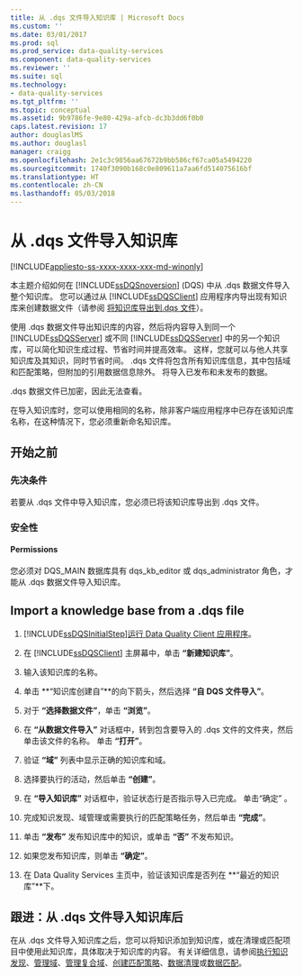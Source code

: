 ```yaml
---
title: 从 .dqs 文件导入知识库 | Microsoft Docs
ms.custom: ''
ms.date: 03/01/2017
ms.prod: sql
ms.prod_service: data-quality-services
ms.component: data-quality-services
ms.reviewer: ''
ms.suite: sql
ms.technology:
- data-quality-services
ms.tgt_pltfrm: ''
ms.topic: conceptual
ms.assetid: 9b9786fe-9e80-429a-afcb-dc3b3dd6f0b0
caps.latest.revision: 17
author: douglaslMS
ms.author: douglasl
manager: craigg
ms.openlocfilehash: 2e1c3c9856aa67672b9bb586cf67ca05a5494220
ms.sourcegitcommit: 1740f3090b168c0e809611a7aa6fd514075616bf
ms.translationtype: HT
ms.contentlocale: zh-CN
ms.lasthandoff: 05/03/2018
---
```

# <a name="import-a-knowledge-base-from-a-dqs-file"></a>从 .dqs 文件导入知识库

[!INCLUDE[appliesto-ss-xxxx-xxxx-xxx-md-winonly](../includes/appliesto-ss-xxxx-xxxx-xxx-md-winonly.md)]

  本主题介绍如何在 [!INCLUDE[ssDQSnoversion](../includes/ssdqsnoversion-md.md)] (DQS) 中从 .dqs 数据文件导入整个知识库。 您可以通过从 [!INCLUDE[ssDQSClient](../includes/ssdqsclient-md.md)] 应用程序内导出现有知识库来创建数据文件（请参阅 [将知识库导出到.dqs 文件](../data-quality-services/export-a-knowledge-base-to-a-dqs-file.md)）。  
  
 使用 .dqs 数据文件导出知识库的内容，然后将内容导入到同一个 [!INCLUDE[ssDQSServer](../includes/ssdqsserver-md.md)] 或不同 [!INCLUDE[ssDQSServer](../includes/ssdqsserver-md.md)] 中的另一个知识库，可以简化知识生成过程、节省时间并提高效率。 这样，您就可以与他人共享知识库及其知识，同时节省时间。 .dqs 文件将包含所有知识库信息，其中包括域和匹配策略，但附加的引用数据信息除外。 将导入已发布和未发布的数据。  
  
 .dqs 数据文件已加密，因此无法查看。  
  
 在导入知识库时，您可以使用相同的名称，除非客户端应用程序中已存在该知识库名称，在这种情况下，您必须重新命名知识库。  
  
##  <a name="BeforeYouBegin"></a> 开始之前  
  
###  <a name="Prerequisites"></a> 先决条件  
 若要从 .dqs 文件中导入知识库，您必须已将该知识库导出到 .dqs 文件。  
  
###  <a name="Security"></a> 安全性  
  
####  <a name="Permissions"></a> Permissions  
 您必须对 DQS_MAIN 数据库具有 dqs_kb_editor 或 dqs_administrator 角色，才能从 .dqs 数据文件导入知识库。  
  
##  <a name="Import"></a> Import a knowledge base from a .dqs file  
  
1.  [!INCLUDE[ssDQSInitialStep](../includes/ssdqsinitialstep-md.md)][运行 Data Quality Client 应用程序](../data-quality-services/run-the-data-quality-client-application.md)。  
  
2.  在 [!INCLUDE[ssDQSClient](../includes/ssdqsclient-md.md)] 主屏幕中，单击 **“新建知识库”**。  
  
3.  输入该知识库的名称。  
  
4.  单击 **“知识库创建自”**的向下箭头，然后选择 **“自 DQS 文件导入”**。  
  
5.  对于 **“选择数据文件”**，单击 **“浏览”**。  
  
6.  在 **“从数据文件导入”** 对话框中，转到包含要导入的 .dqs 文件的文件夹，然后单击该文件的名称。 单击 **“打开”**。  
  
7.  验证 **“域”** 列表中显示正确的知识库和域。  
  
8.  选择要执行的活动，然后单击 **“创建”**。  
  
9. 在 **“导入知识库”** 对话框中，验证状态行是否指示导入已完成。 单击“确定” 。  
  
10. 完成知识发现、域管理或需要执行的匹配策略任务，然后单击 **“完成”**。  
  
11. 单击 **“发布”** 发布知识库中的知识，或单击 **“否”** 不发布知识。  
  
12. 如果您发布知识库，则单击 **“确定”**。  
  
13. 在 Data Quality Services 主页中，验证该知识库是否列在 **“最近的知识库”**下。  
  
##  <a name="FollowUp"></a> 跟进：从 .dqs 文件导入知识库后  
 在从 .dqs 文件导入知识库之后，您可以将知识添加到知识库，或在清理或匹配项目中使用此知识库，具体取决于知识库的内容。 有关详细信息，请参阅[执行知识发现](../data-quality-services/perform-knowledge-discovery.md)、[管理域](../data-quality-services/managing-a-domain.md)、[管理复合域](../data-quality-services/managing-a-composite-domain.md)、[创建匹配策略](../data-quality-services/create-a-matching-policy.md)、[数据清理](../data-quality-services/data-cleansing.md)或[数据匹配](../data-quality-services/data-matching.md)。  
  
  
